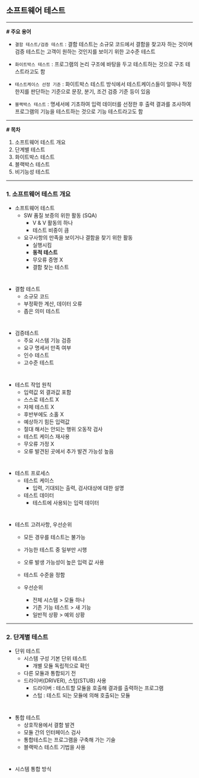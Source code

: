 ## **소프트웨어 테스트**

___

**# 주요 용어**

- `결함 테스트/검증 테스트` : 결함 테스트는 소규모 코드에서 결함을 찾고자 하는 것이며 검증 테스트는 고객이 원하는 것인지를 보이기 위한 고수준 테스트

- `화이트박스 테스트` : 프로그램의 논리 구조에 바탕을 두고 테스트하는 것으로 구조 테스트라고도 함

- `테스트케이스 선정 기준` : 화이트박스 테스트 방식에서 테스트케이스들이 얼마나 적정한지를 판단하는 기준으로 문장, 분기, 조건 검증 기준 등이 있음

- `블랙박스 테스트` : 명세서에 기초하여 입력 데이터를 선정한 후 출력 결과를 조사하여 프로그램의 기능을 테스트하는 것으로 기능 테스트라고도 함

___

**# 목차**

1. 소프트웨어 테스트 개요
2. 단계별 테스트
3. 화이트박스 테스트
4. 블랙박스 테스트
5. 비기능성 테스트

___

### **1. 소프트웨어 테스트 개요**

- 소프트웨어 테스트
    - SW 품질 보증의 위한 활동 (SQA)
        - V & V 활동의 하나
        - 테스트 비중이 큼
    - 요구사항의 만족을 보이거나 결함을 찾기 위한 활동
        - 실행시킴
        - **동적 테스트**
        - 무오류 증명 X
        - 결함 찾는 테스트
#
- 결함 테스트
    - 소규모 코드
    - 부정확한 계산, 데이터 오류
    - 좁은 의미 테스트
#
- 검증테스트
    - 주요 시스템 기능 검증
    - 요구 명세서 만족 여부
    - 인수 테스트
    - 고수준 테스트
#
- 테스트 작업 원칙
    - 입력값 외 결과값 포함
    - 스스로 테스트 X
    - 자체 테스트 X
    - 후반부에도 소홀 X
    - 예상하기 힘든 입력값
    - 절대 해서는 안되는 행위 오동작 검사
    - 테스트 케이스 재사용
    - 무오류 가정 X
    - 오류 발견된 곳에서 추가 발견 가능성 높음
#
- 테스트 프로세스
    - 테스트 케이스
        - 입력, 기대되는 출력, 검사대상에 대한 설명
    - 테스트 데이터
        - 테스트에 사용되는 입력 데이터
#
- 테스트 고려사항, 우선순위
    - 모든 경우를 테스트는 불가능
    - 가능한 테스트 중 일부만 시행
    - 오류 발생 가능성이 높은 입력 값 사용
    - 테스트 수준을 정함
    
    - 우선순위
        - 전체 시스템 > 모듈 하나
        - 기존 기능 테스트 > 새 기능
        - 일반적 상황 > 예외 상황

___

### **2. 단계별 테스트**

- 단위 테스트
    - 시스템 구성 기본 단위 테스트
        - 개별 모듈 독립적으로 확인
    - 다른 모듈과 통합되기 전
    - 드라이버(DRIVER), 스텁(STUB) 사용
        - 드라이버 : 테스트할 모듈을 호출해 결과를 출력하는 프로그램
        - 스텁 : 테스트 되는 모듈에 의해 호출되는 모듈

#

- 통합 테스트
    - 상호작용에서 결함 발견
    - 모듈 간의 인터페이스 검사
    - 통합테스트는 프로그램을 구축해 가는 기술
    - 블랙박스 테스트 기법을 사용

#

- 시스템 통합 방식